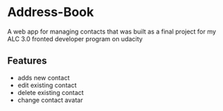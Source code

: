 # Address-Book
A web app for managing contacts that was built as a final project for 
my ALC 3.0 fronted developer program on udacity

## Features
- adds new contact
- edit existing contact
- delete existing contact
- change contact avatar 
